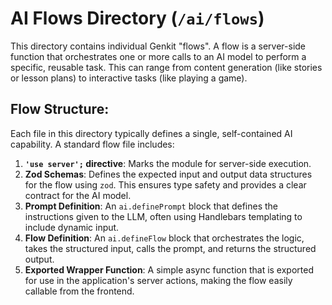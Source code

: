 # AI Flows Directory (`/ai/flows`)

This directory contains individual Genkit "flows". A flow is a server-side function that orchestrates one or more calls to an AI model to perform a specific, reusable task. This can range from content generation (like stories or lesson plans) to interactive tasks (like playing a game).

## Flow Structure:

Each file in this directory typically defines a single, self-contained AI capability. A standard flow file includes:

1.  **`'use server';` directive**: Marks the module for server-side execution.
2.  **Zod Schemas**: Defines the expected input and output data structures for the flow using `zod`. This ensures type safety and provides a clear contract for the AI model.
3.  **Prompt Definition**: An `ai.definePrompt` block that defines the instructions given to the LLM, often using Handlebars templating to include dynamic input.
4.  **Flow Definition**: An `ai.defineFlow` block that orchestrates the logic, takes the structured input, calls the prompt, and returns the structured output.
5.  **Exported Wrapper Function**: A simple async function that is exported for use in the application's server actions, making the flow easily callable from the frontend.
